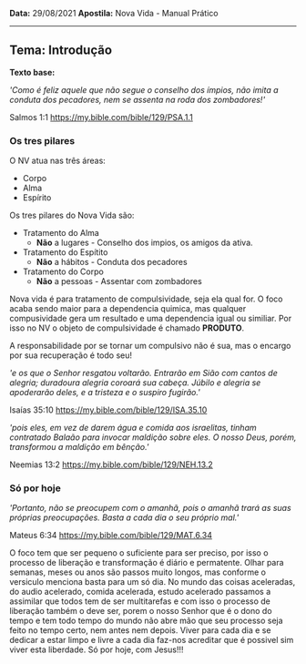 **Data:** 29/08/2021
**Apostila:** Nova Vida - Manual Prático

---

## **Tema:**  Introdução

**Texto base:**

_'Como é feliz aquele que não segue o conselho dos ímpios, não imita a conduta dos pecadores, nem se assenta na roda dos zombadores!'_

Salmos 1:1
https://my.bible.com/bible/129/PSA.1.1

### Os tres pilares

O NV atua nas três áreas:

- Corpo 
- Alma
- Espírito

Os tres pilares do Nova Vida são:

- Tratamento do Alma
  - **Não** a lugares - Conselho dos impios, os amigos da ativa.
- Tratamento do Espítito
  - **Não** a hábitos - Conduta dos pecadores
- Tratamento do Corpo
  - **Não** a pessoas - Assentar com zombadores

Nova vida é para tratamento de compulsividade, seja ela qual for.
O foco acaba sendo maior para a dependencia quimica, mas qualquer compusividade gera um resultado e uma dependencia igual ou similiar.
Por isso no NV o objeto de compulsividade é chamado **PRODUTO**.

A responsabilidade por se tornar um compulsivo não é sua, mas o encargo por sua recuperação é todo seu!

_'e os que o Senhor resgatou voltarão. Entrarão em Sião com cantos de alegria; duradoura alegria coroará sua cabeça. Júbilo e alegria se apoderarão deles, e a tristeza e o suspiro fugirão.'_

Isaías 35:10
https://my.bible.com/bible/129/ISA.35.10

_'pois eles, em vez de darem água e comida aos israelitas, tinham contratado Balaão para invocar maldição sobre eles. O nosso Deus, porém, transformou a maldição em bênção.'_

Neemias 13:2
https://my.bible.com/bible/129/NEH.13.2


### Só por hoje

_'Portanto, não se preocupem com o amanhã, pois o amanhã trará as suas próprias preocupações. Basta a cada dia o seu próprio mal.'_

Mateus 6:34
https://my.bible.com/bible/129/MAT.6.34


O foco tem que ser pequeno o suficiente para ser preciso, por isso o processo de liberação e transformação é diário e permatente.
Olhar para semanas, meses ou anos são passos muito longos, mas conforme o versiculo menciona basta para um só dia.
No mundo das coisas aceleradas, do audio acelerado, comida acelerada, estudo acelerado passamos a assimilar que todos tem de ser multitarefas e com isso o processo de liberação também o deve ser, porem o nosso Senhor que é o dono do tempo e tem todo tempo do mundo não abre mão que seu processo seja feito no tempo certo, nem antes nem depois.
Viver para cada dia e se dedicar a estar limpo e livre a cada dia faz-nos acreditar que é possivel sim viver esta liberdade.
Só por hoje, com Jesus!!!
